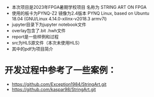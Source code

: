   * 本次项目是2023年FPGA暑期学校项目 名称为 STRING ART ON FPGA
  * 使用的板卡为PYNQ-Z2 镜像为2.4版本  PYNQ Linux, based on Ubuntu 18.04 (GNU/Linux 4.14.0-xilinx-v2018.3 armv7l)
  * jupyter目录下为jupyter notebook文件
  * overlay包含了.bit .hwh文件
  * report是一些样例和过程
  * src为HLS源文件（本次未使用HLS）
  * 其中的pdf为项目简介
  # 开发过程中参考了一些案例：
   * https://github.com/Exception1984/StringArt.git
   * https://github.com/kaspar98/StringArt.git
